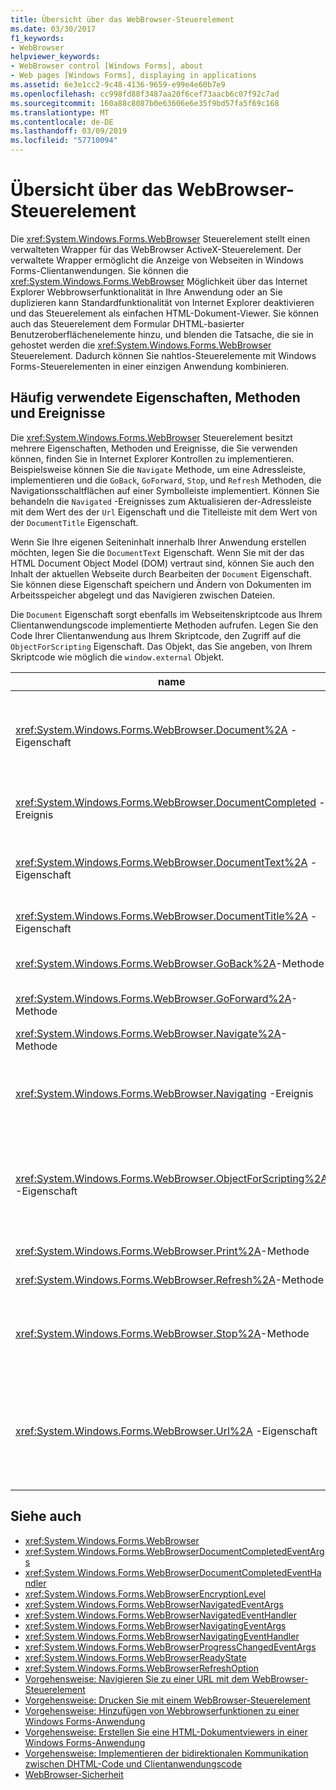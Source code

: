 ```yaml
---
title: Übersicht über das WebBrowser-Steuerelement
ms.date: 03/30/2017
f1_keywords:
- WebBrowser
helpviewer_keywords:
- WebBrowser control [Windows Forms], about
- Web pages [Windows Forms], displaying in applications
ms.assetid: 6e3e1cc2-9c48-4136-9659-e99e4e60b7e9
ms.openlocfilehash: cc998fd88f3487aa20f6cef73aacb6c07f92c7ad
ms.sourcegitcommit: 160a88c8087b0e63606e6e35f9bd57fa5f69c168
ms.translationtype: MT
ms.contentlocale: de-DE
ms.lasthandoff: 03/09/2019
ms.locfileid: "57710094"
---
```

# <a name="webbrowser-control-overview"></a>Übersicht über das WebBrowser-Steuerelement
Die <xref:System.Windows.Forms.WebBrowser> Steuerelement stellt einen verwalteten Wrapper für das WebBrowser ActiveX-Steuerelement. Der verwaltete Wrapper ermöglicht die Anzeige von Webseiten in Windows Forms-Clientanwendungen. Sie können die <xref:System.Windows.Forms.WebBrowser> Möglichkeit über das Internet Explorer Webbrowserfunktionalität in Ihre Anwendung oder an Sie duplizieren kann Standardfunktionalität von Internet Explorer deaktivieren und das Steuerelement als einfachen HTML-Dokument-Viewer. Sie können auch das Steuerelement dem Formular DHTML-basierter Benutzeroberflächenelemente hinzu, und blenden die Tatsache, die sie in gehostet werden die <xref:System.Windows.Forms.WebBrowser> Steuerelement. Dadurch können Sie nahtlos-Steuerelemente mit Windows Forms-Steuerelementen in einer einzigen Anwendung kombinieren.  
  
## <a name="frequently-used-properties-methods-and-events"></a>Häufig verwendete Eigenschaften, Methoden und Ereignisse  
 Die <xref:System.Windows.Forms.WebBrowser> Steuerelement besitzt mehrere Eigenschaften, Methoden und Ereignisse, die Sie verwenden können, finden Sie in Internet Explorer Kontrollen zu implementieren. Beispielsweise können Sie die `Navigate` Methode, um eine Adressleiste, implementieren und die `GoBack`, `GoForward`, `Stop`, und `Refresh` Methoden, die Navigationsschaltflächen auf einer Symbolleiste implementiert. Können Sie behandeln die `Navigated` -Ereignisses zum Aktualisieren der-Adressleiste mit dem Wert des der `Url` Eigenschaft und die Titelleiste mit dem Wert von der `DocumentTitle` Eigenschaft.  
  
 Wenn Sie Ihre eigenen Seiteninhalt innerhalb Ihrer Anwendung erstellen möchten, legen Sie die `DocumentText` Eigenschaft. Wenn Sie mit der das HTML Document Object Model (DOM) vertraut sind, können Sie auch den Inhalt der aktuellen Webseite durch Bearbeiten der `Document` Eigenschaft. Sie können diese Eigenschaft speichern und Ändern von Dokumenten im Arbeitsspeicher abgelegt und das Navigieren zwischen Dateien.  
  
 Die `Document` Eigenschaft sorgt ebenfalls im Webseitenskriptcode aus Ihrem Clientanwendungscode implementierte Methoden aufrufen. Legen Sie den Code Ihrer Clientanwendung aus Ihrem Skriptcode, den Zugriff auf die `ObjectForScripting` Eigenschaft. Das Objekt, das Sie angeben, von Ihrem Skriptcode wie möglich die `window.external` Objekt.  
  
|name|Beschreibung|  
|----------|-----------------|  
|<xref:System.Windows.Forms.WebBrowser.Document%2A> -Eigenschaft|Ruft ein Objekt, das verwalteten Zugriff auf das HTML Document Object Model (DOM) der aktuellen Webseite bereitstellt.|  
|<xref:System.Windows.Forms.WebBrowser.DocumentCompleted> -Ereignis|Tritt auf, wenn eine Webseite auf das Laden abgeschlossen ist.|  
|<xref:System.Windows.Forms.WebBrowser.DocumentText%2A> -Eigenschaft|Übernimmt oder bestimmt den HTML-Code als Inhalt der aktuellen Webseite.|  
|<xref:System.Windows.Forms.WebBrowser.DocumentTitle%2A> -Eigenschaft|Ruft den Titel der aktuellen Webseite ab.|  
|<xref:System.Windows.Forms.WebBrowser.GoBack%2A>-Methode|Wechselt zur vorherigen Seite im Verlauf.|  
|<xref:System.Windows.Forms.WebBrowser.GoForward%2A>-Methode|Wechselt zur nächsten Seite im Verlauf.|  
|<xref:System.Windows.Forms.WebBrowser.Navigate%2A>-Methode|Navigiert zur angegebenen URL.|  
|<xref:System.Windows.Forms.WebBrowser.Navigating> -Ereignis|Tritt auf, vor dem Beginn der Navigation aktivieren die Aktion abgebrochen werden soll.|  
|<xref:System.Windows.Forms.WebBrowser.ObjectForScripting%2A> -Eigenschaft|Übernimmt oder bestimmt ein Objekt, das Webseitenskriptcode für die Kommunikation mit Ihrer Anwendung verwenden können.|  
|<xref:System.Windows.Forms.WebBrowser.Print%2A>-Methode|Gibt die aktuelle Webseite.|  
|<xref:System.Windows.Forms.WebBrowser.Refresh%2A>-Methode|Lädt die aktuelle Webseite neu.|  
|<xref:System.Windows.Forms.WebBrowser.Stop%2A>-Methode|Hält die aktuelle Navigation und beendet dynamische Seitenelemente wie z. B. Sounds und Animationen.|  
|<xref:System.Windows.Forms.WebBrowser.Url%2A> -Eigenschaft|Übernimmt oder bestimmt die URL der aktuellen Webseite. Durch Festlegen dieser Eigenschaft wird das Steuerelement an die neue URL navigiert.|  
  
## <a name="see-also"></a>Siehe auch
- <xref:System.Windows.Forms.WebBrowser>
- <xref:System.Windows.Forms.WebBrowserDocumentCompletedEventArgs>
- <xref:System.Windows.Forms.WebBrowserDocumentCompletedEventHandler>
- <xref:System.Windows.Forms.WebBrowserEncryptionLevel>
- <xref:System.Windows.Forms.WebBrowserNavigatedEventArgs>
- <xref:System.Windows.Forms.WebBrowserNavigatedEventHandler>
- <xref:System.Windows.Forms.WebBrowserNavigatingEventArgs>
- <xref:System.Windows.Forms.WebBrowserNavigatingEventHandler>
- <xref:System.Windows.Forms.WebBrowserProgressChangedEventArgs>
- <xref:System.Windows.Forms.WebBrowserReadyState>
- <xref:System.Windows.Forms.WebBrowserRefreshOption>
- [Vorgehensweise: Navigieren Sie zu einer URL mit dem WebBrowser-Steuerelement](how-to-navigate-to-a-url-with-the-webbrowser-control.md)
- [Vorgehensweise: Drucken Sie mit einem WebBrowser-Steuerelement](how-to-print-with-a-webbrowser-control.md)
- [Vorgehensweise: Hinzufügen von Webbrowserfunktionen zu einer Windows Forms-Anwendung](how-to-add-web-browser-capabilities-to-a-windows-forms-application.md)
- [Vorgehensweise: Erstellen Sie eine HTML-Dokumentviewers in einer Windows Forms-Anwendung](how-to-create-an-html-document-viewer-in-a-windows-forms-application.md)
- [Vorgehensweise: Implementieren der bidirektionalen Kommunikation zwischen DHTML-Code und Clientanwendungscode](implement-two-way-com-between-dhtml-and-client.md)
- [WebBrowser-Sicherheit](webbrowser-security.md)
